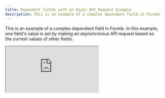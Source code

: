 ```yaml
---
title: Dependent fields with an Async API Request Example
description: This is an example of a complex dependent field in Formik v2. In this example, one field's value is set by making an asynchronous API request based on the current values of other fields.
---
```


This is an example of a complex dependent field in Formik. In this example, one field's value is set by making an asynchronous API request based on the current values of other fields.

<div className="embed-responsive aspect-ratio-square">
  <iframe
  src="https://codesandbox.io/embed/github/formik/formik/tree/master/examples/dependent-fields-async-api-request?fontsize=14&hidenavigation=1&theme=dark"
  style={{ width:'100%', height: '100%', border:0, borderRadius: 4, overflow: 'hidden'}}
  title="formik/formik: async-submission"
  allow="accelerometer; ambient-light-sensor; camera; encrypted-media; geolocation; gyroscope; hid; microphone; midi; payment; usb; vr; xr-spatial-tracking"
  sandbox="allow-forms allow-modals allow-popups allow-presentation allow-same-origin allow-scripts"
  ></iframe>
</div>
